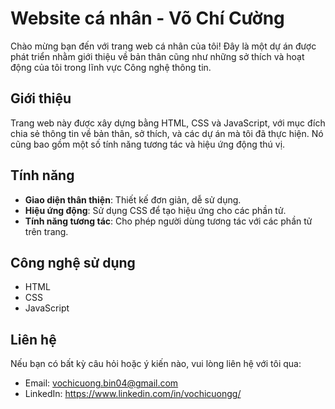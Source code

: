 # Website cá nhân - Võ Chí Cường

Chào mừng bạn đến với trang web cá nhân của tôi! Đây là một dự án được phát triển nhằm giới thiệu về bản thân cũng như những sở thích và hoạt động của tôi trong lĩnh vực Công nghệ thông tin.

## Giới thiệu

Trang web này được xây dựng bằng HTML, CSS và JavaScript, với mục đích chia sẻ thông tin về bản thân, sở thích, và các dự án mà tôi đã thực hiện. Nó cũng bao gồm một số tính năng tương tác và hiệu ứng động thú vị.

## Tính năng

- **Giao diện thân thiện**: Thiết kế đơn giản, dễ sử dụng.
- **Hiệu ứng động**: Sử dụng CSS để tạo hiệu ứng cho các phần tử.
- **Tính năng tương tác**: Cho phép người dùng tương tác với các phần tử trên trang.

## Công nghệ sử dụng

- HTML
- CSS
- JavaScript

## Liên hệ
Nếu bạn có bất kỳ câu hỏi hoặc ý kiến nào, vui lòng liên hệ với tôi qua:
- Email: vochicuong.bin04@gmail.com
- LinkedIn: https://www.linkedin.com/in/vochicuongg/
